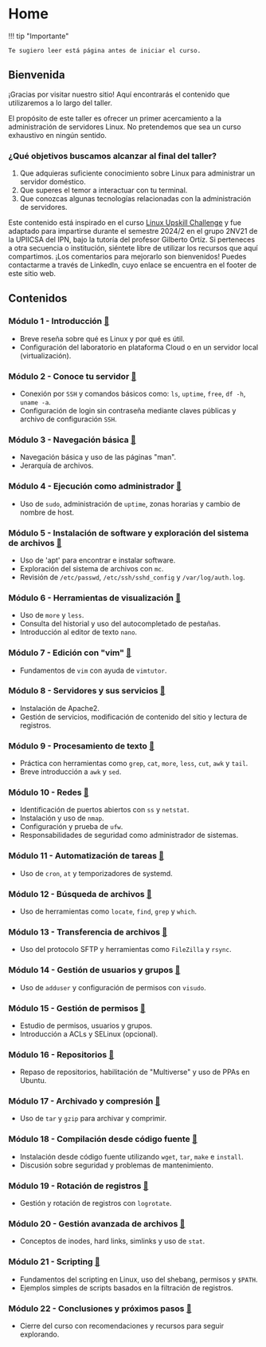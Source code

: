 # Home

!!! tip "Importante"

    Te sugiero leer está página antes de iniciar el curso. 


## Bienvenida

¡Gracias por visitar nuestro sitio! Aquí encontrarás el contenido que utilizaremos a lo largo del taller.

El propósito de este taller es ofrecer un primer acercamiento a la administración de servidores Linux. No pretendemos que sea un curso exhaustivo en ningún sentido.

### ¿Qué objetivos buscamos alcanzar al final del taller?

1. Que adquieras suficiente conocimiento sobre Linux para administrar un servidor doméstico.
2. Que superes el temor a interactuar con tu terminal.
3. Que conozcas algunas tecnologías relacionadas con la administración de servidores.

Este contenido está inspirado en el curso [Linux Upskill Challenge](https://linuxupskillchallenge.org/) y fue adaptado para impartirse durante el semestre 2024/2 en el grupo 2NV21 de la UPIICSA del IPN, bajo la tutoría del profesor Gilberto Ortíz. Si perteneces a otra secuencia o institución, siéntete libre de utilizar los recursos que aquí compartimos. ¡Los comentarios para mejorarlo son bienvenidos! Puedes contactarme a través de LinkedIn, cuyo enlace se encuentra en el footer de este sitio web.
## Contenidos

### Módulo 1 - Introducción [:link:](./Curso/Módulo_01_Introducción.md)
- Breve reseña sobre qué es Linux y por qué es útil.
- Configuración del laboratorio en plataforma Cloud o en un servidor local (virtualización).

### Módulo 2 - Conoce tu servidor [:link:](./Curso/Módulo_02_Conoce_tu_servidor.md)
- Conexión por `SSH` y comandos básicos como: `ls`, `uptime`, `free`, `df -h`, `uname -a`.
- Configuración de login sin contraseña mediante claves públicas y archivo de configuración `SSH`.

### Módulo 3 - Navegación básica [:link:](./Curso/Módulo_03_Navegación_básica.md)
- Navegación básica y uso de las páginas "man".
- Jerarquía de archivos.

### Módulo 4 - Ejecución como administrador [:link:](./Curso/Módulo_04_Ejecución_como_administrador.md)
- Uso de `sudo`, administración de `uptime`, zonas horarias y cambio de nombre de host.

### Módulo 5 - Instalación de software y exploración del sistema de archivos [:link:](./Curso/Módulo_05_Instalación_de_software_y_exploración_del_sistema_de_archivos.md)
- Uso de 'apt' para encontrar e instalar software.
- Exploración del sistema de archivos con `mc`.
- Revisión de `/etc/passwd`, `/etc/ssh/sshd_config` y `/var/log/auth.log`.

### Módulo 6 - Herramientas de visualización [:link:](./Curso/Módulo_06_Herramientas_de_visualización.md)
- Uso de `more` y `less`.
- Consulta del historial y uso del autocompletado de pestañas.
- Introducción al editor de texto `nano`.

### Módulo 7 - Edición con "vim" [:link:](./Curso/Módulo_07_Edición_con_"vim".md)
- Fundamentos de `vim` con ayuda de `vimtutor`.

### Módulo 8 - Servidores y sus servicios [:link:](./Curso/Módulo_08_Servidores_y_sus_servicios.md)
- Instalación de Apache2.
- Gestión de servicios, modificación de contenido del sitio y lectura de registros.

### Módulo 9 - Procesamiento de texto [:link:](./Curso/Módulo_09_Procesamiento_de_texto.md)
- Práctica con herramientas como `grep`, `cat`, `more`, `less`, `cut`, `awk` y `tail`.
- Breve introducción a `awk` y `sed`.

### Módulo 10 - Redes [:link:](./Curso/Módulo_10_Redes.md)
- Identificación de puertos abiertos con `ss` y `netstat`.
- Instalación y uso de `nmap`.
- Configuración y prueba de `ufw`.
- Responsabilidades de seguridad como administrador de sistemas.

### Módulo 11 - Automatización de tareas [:link:](./Curso/Módulo_11_Automatización_de_tareas.md)
- Uso de `cron`, `at` y temporizadores de systemd.

### Módulo 12 - Búsqueda de archivos [:link:](./Curso/Módulo_12_Búsqueda_de_archivos.md)
- Uso de herramientas como `locate`, `find`, `grep` y `which`.

### Módulo 13 - Transferencia de archivos [:link:](./Curso/Módulo_13_Transferencia_de_archivos.md)
- Uso del protocolo SFTP y herramientas como `FileZilla` y `rsync`.

### Módulo 14 - Gestión de usuarios y grupos [:link:](./Curso/Módulo_14_Gestión_de_usuarios_y_grupos.md)
- Uso de `adduser` y configuración de permisos con `visudo`.

### Módulo 15 - Gestión de permisos [:link:](./Curso/Módulo_15_Gestión_de_permisos.md)
- Estudio de permisos, usuarios y grupos.
- Introducción a ACLs y SELinux (opcional).

### Módulo 16 - Repositorios [:link:](./Curso/Módulo_16_Repositorios.md)
- Repaso de repositorios, habilitación de "Multiverse" y uso de PPAs en Ubuntu.

### Módulo 17 - Archivado y compresión [:link:](./Curso/Módulo_17_Archivado_y_compresión.md)
- Uso de `tar` y `gzip` para archivar y comprimir.

### Módulo 18 - Compilación desde código fuente [:link:](./Curso/Módulo_18_Compilación_desde_código_fuente.md)
- Instalación desde código fuente utilizando `wget`, `tar`, `make` e `install`.
- Discusión sobre seguridad y problemas de mantenimiento.

### Módulo 19 - Rotación de registros [:link:](./Curso/Módulo_19_Rotación_de_registros.md)
- Gestión y rotación de registros con `logrotate`.

### Módulo 20 - Gestión avanzada de archivos [:link:](./Curso/Módulo_20_Gestión_avanzada_de_archivos.md)
- Conceptos de inodes, hard links, simlinks y uso de `stat`.

### Módulo 21 - Scripting [:link:](./Curso/Módulo_21_Scripting.md)
- Fundamentos del scripting en Linux, uso del shebang, permisos y `$PATH`.
- Ejemplos simples de scripts basados en la filtración de registros.

### Módulo 22 - Conclusiones y próximos pasos [:link:](./Curso/Módulo_22_Conclusiones_y_próximos_pasos.md)
- Cierre del curso con recomendaciones y recursos para seguir explorando.